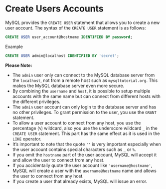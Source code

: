 # Create Users Accounts

MySQL provides the `CREATE USER` statement that allows you to create a new user account. The syntax of the `CREATE USER` statement is as follows:
```sql
CREATE USER user_account@hostname IDENTIFIED BY password;
```
Example
```sql
CREATE USER admin@localhost IDENTIFIED BY 'secret';
```

**Please Note:**
* The `admin` user only can connect to the MySQL database server from the `localhost`, not from a remote host such as `mysqltutorial.org`. This makes the MySQL database server even more secure.
* By combining the `username` and `host`, it is possible to setup multiple accounts with the same name but can connect from different hosts with the different privileges.
* The `admin` user account can only login to the database server and has no other privileges. To grant permission to the user, you use the `GRANT` statement.
* To allow a user account to connect from any host, you use the percentage (`%`) wildcard, also you use the underscore wildcard `_` in the `CREATE USER` statement. This part has the same effect as it is used in the `LIKE` operator.
* It’s important to note that the quote `''` is very important especially when the user account contains special characters such as `_` or `%`.
* If you omit the `hostname` part of the user account, MySQL will accept it and allow the user to connect from any host.
* If you accidentally quote the user account like `'username@hostname'`, MySQL will create a user with the `username@hostname` name and allows the user to connect from any host.
* If you create a user that already exists, MySQL will issue an error.
